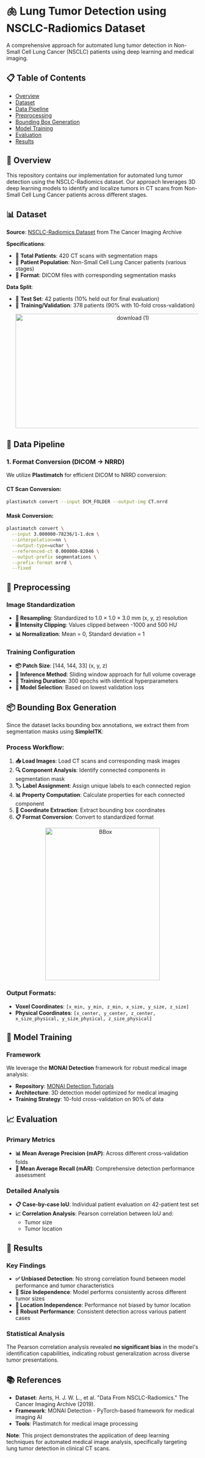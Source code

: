 # 🫁 Lung Tumor Detection using NSCLC-Radiomics Dataset

A comprehensive approach for automated lung tumor detection in Non-Small Cell Lung Cancer (NSCLC) patients using deep learning and medical imaging.

## 📋 Table of Contents
- [Overview](#overview)
- [Dataset](#dataset)
- [Data Pipeline](#data-pipeline)
- [Preprocessing](#preprocessing)
- [Bounding Box Generation](#bounding-box-generation)
- [Model Training](#model-training)
- [Evaluation](#evaluation)
- [Results](#results)


## 🎯 Overview

This repository contains our implementation for automated lung tumor detection using the NSCLC-Radiomics dataset. Our approach leverages 3D deep learning models to identify and localize tumors in CT scans from Non-Small Cell Lung Cancer patients across different stages.

## 📊 Dataset

**Source**: [NSCLC-Radiomics Dataset](https://www.cancerimagingarchive.net/collection/nsclc-radiomics/) from The Cancer Imaging Archive

**Specifications**:
- 📁 **Total Patients**: 420 CT scans with segmentation maps
- 🏥 **Patient Population**: Non-Small Cell Lung Cancer patients (various stages)
- 💾 **Format**: DICOM files with corresponding segmentation masks

**Data Split**:
- 🧪 **Test Set**: 42 patients (10% held out for final evaluation)
- 🔄 **Training/Validation**: 378 patients (90% with 10-fold cross-validation)
  <p align="center">
  <img width="600" height="300" alt="download (1)" src="https://github.com/user-attachments/assets/35630d91-466e-4d4e-9bb1-939b182b0f23" />


## 🔄 Data Pipeline

### 1. Format Conversion (DICOM → NRRD)

We utilize **Plastimatch** for efficient DICOM to NRRD conversion:

#### CT Scan Conversion:
```bash
plastimatch convert --input DCM_FOLDER --output-img CT.nrrd
```

#### Mask Conversion:
```bash
plastimatch convert \
  --input 3.000000-78236/1-1.dcm \
  --interpolation=nn \
  --output-type=uchar \
  --referenced-ct 0.000000-82046 \
  --output-prefix segmentations \
  --prefix-format nrrd \
  --fixed
```

## 🔧 Preprocessing

### Image Standardization
- **📏 Resampling**: Standardized to 1.0 × 1.0 × 3.0 mm (x, y, z) resolution
- **🎚️ Intensity Clipping**: Values clipped between -1000 and 500 HU
- **📊 Normalization**: Mean = 0, Standard deviation = 1

### Training Configuration
- **📦 Patch Size**: [144, 144, 33] (x, y, z)
- **🔄 Inference Method**: Sliding window approach for full volume coverage
- **🏃 Training Duration**: 300 epochs with identical hyperparameters
- **🎯 Model Selection**: Based on lowest validation loss

## 📦 Bounding Box Generation

Since the dataset lacks bounding box annotations, we extract them from segmentation masks using **SimpleITK**:

### Process Workflow:
1. **📥 Load Images**: Load CT scans and corresponding mask images
2. **🔍 Component Analysis**: Identify connected components in segmentation mask
3. **🏷️ Label Assignment**: Assign unique labels to each connected region
4. **📊 Property Computation**: Calculate properties for each connected component
5. **📐 Coordinate Extraction**: Extract bounding box coordinates
6. **📋 Format Conversion**: Convert to standardized format
   
<p align="center">
  <img width="300" height="400" alt="BBox" src="https://github.com/user-attachments/assets/f50dda5b-dbd7-4d5b-b898-16f37fd2fc79" />
</p>


### Output Formats:
- **Voxel Coordinates**: `[x_min, y_min, z_min, x_size, y_size, z_size]`
- **Physical Coordinates**: `[x_center, y_center, z_center, x_size_physical, y_size_physical, z_size_physical]`

## 🤖 Model Training

### Framework
We leverage the **MONAI Detection** framework for robust medical image analysis:
- **Repository**: [MONAI Detection Tutorials](https://github.com/Project-MONAI/tutorials/tree/main/detection)
- **Architecture**: 3D detection model optimized for medical imaging
- **Training Strategy**: 10-fold cross-validation on 90% of data

## 📈 Evaluation

### Primary Metrics
- **📊 Mean Average Precision (mAP)**: Across different cross-validation folds
- **🎯 Mean Average Recall (mAR)**: Comprehensive detection performance assessment

### Detailed Analysis
- **📋 Case-by-case IoU**: Individual patient evaluation on 42-patient test set
- **📈 Correlation Analysis**: Pearson correlation between IoU and:
  - Tumor size
  - Tumor location

## 🎉 Results

### Key Findings
- **✅ Unbiased Detection**: No strong correlation found between model performance and tumor characteristics
- **📏 Size Independence**: Model performs consistently across different tumor sizes
- **📍 Location Independence**: Performance not biased by tumor location
- **🎯 Robust Performance**: Consistent detection across various patient cases

### Statistical Analysis
The Pearson correlation analysis revealed **no significant bias** in the model's identification capabilities, indicating robust generalization across diverse tumor presentations.



## 📚 References

- **Dataset**: Aerts, H. J. W. L., et al. "Data From NSCLC-Radiomics." The Cancer Imaging Archive (2019).
- **Framework**: MONAI Detection - PyTorch-based framework for medical imaging AI
- **Tools**: Plastimatch for medical image processing

**Note**: This project demonstrates the application of deep learning techniques for automated medical image analysis, specifically targeting lung tumor detection in clinical CT scans.
